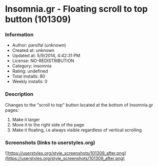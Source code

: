 # Insomnia.gr - Floating scroll to top button (101309)

### Information
- Author: parsifal (unknown)
- Created at: unknown
- Updated at: 5/9/2014, 4:42:31 PM
- License: NO-REDISTRIBUTION
- Category: insomnia
- Rating: undefined
- Total installs: 80
- Weekly installs: 0


### Description
Changes to the "scroll to top" button located at the bottom of Insomnia.gr pages:
1. Make it larger
2. Move it to the right side of the page
2. Make it floating, i.e always visible regardless of vertical scrolling


### Screenshots (links to userstyles.org)
![https://userstyles.org/style_screenshots/101309_after.png](https://userstyles.org/style_screenshots/101309_after.png)


